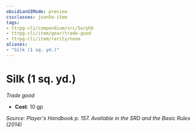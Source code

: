 ```yaml
---
obsidianUIMode: preview
cssclasses: json5e-item
tags:
- ttrpg-cli/compendium/src/5e/phb
- ttrpg-cli/item/gear/trade-good
- ttrpg-cli/item/rarity/none
aliases: 
- "Silk (1 sq. yd.)"
---
```

# Silk (1 sq. yd.)
*Trade good*  


- **Cost**: 10 gp

*Source: Player's Handbook p. 157. Available in the <span title='Systems Reference Document (5.1)'>SRD</span> and the Basic Rules (2014)*